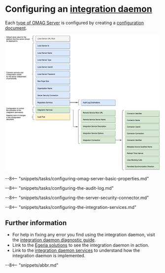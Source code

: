 <!-- SPDX-License-Identifier: CC-BY-4.0 -->
<!-- Copyright Contributors to the Egeria project. -->

# Configuring an [integration daemon](/egeria/concepts/integration-daemon)

Each [type of OMAG Server](/egeria/concepts/omag-server/#types-of-omag-server) is configured by creating
a [configuration document](/egeria/concepts/configuration-document).

![Configuration for an integration daemon](integration-daemon-config.png)

--8<-- "snippets/tasks/configuring-omag-server-basic-properties.md"

--8<-- "snippets/tasks/configuring-the-audit-log.md"

--8<-- "snippets/tasks/configuring-the-server-security-connector.md"

--8<-- "snippets/tasks/configuring-the-integration-services.md"

## Further information

- For help in fixing any error you find using the integration daemon, visit the
  [integration daemon diagnostic guide](/egeria-docs/guides/diagnostic-guide/integration-daemon-diagnostic-guide.md).
- Link to the [Egeria solutions](../../../../open-metadata-publication/website/solutions) to see the integration
  daemon in action.
- Link to the [integration daemon services](../../../governance-servers/integration-daemon-services) to
  understand how the integration daemon is implemented.

--8<-- "snippets/abbr.md"
